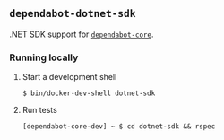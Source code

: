 ## `dependabot-dotnet-sdk`

.NET SDK support for [`dependabot-core`][core-repo].

### Running locally

1. Start a development shell

   ```
   $ bin/docker-dev-shell dotnet-sdk
   ```

2. Run tests

   ```
   [dependabot-core-dev] ~ $ cd dotnet-sdk && rspec
   ```

[core-repo]: https://github.com/dependabot/dependabot-core
